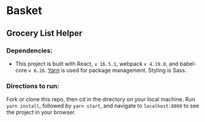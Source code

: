 # Basket

## Grocery List Helper

### Dependencies:

- This project is built with React, `v 16.5.1`, webpack `v 4.19.0`, and babel-core `v 6.26`.  [Yarn](https://yarnpkg.com/en/) is used for package management.  Styling is Sass.


### Directions to run:

Fork or clone this repo, then cd in the directory on your local machine. Run `yarn install`, followed by `yarn start`, and navigate to `localhost:8080` to see the project in your browser.

